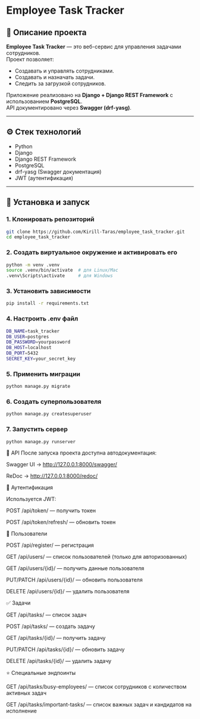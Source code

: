 # Employee Task Tracker

## 📖 Описание проекта
**Employee Task Tracker** — это веб-сервис для управления задачами сотрудников.  
Проект позволяет:
- Создавать и управлять сотрудниками.
- Создавать и назначать задачи.
- Следить за загрузкой сотрудников.

Приложение реализовано на **Django + Django REST Framework** с использованием **PostgreSQL**.  
API документировано через **Swagger (drf-yasg)**.

---

## ⚙️ Стек технологий
- Python 
- Django 
- Django REST Framework
- PostgreSQL
- drf-yasg (Swagger документация)
- JWT (аутентификация)

---

## 🚀 Установка и запуск

### 1. Клонировать репозиторий
```bash
git clone https://github.com/Kirill-Taras/employee_task_tracker.git
cd employee_task_tracker
```

### 2. Создать виртуальное окружение и активировать его
```bash
python -m venv .venv
source .venv/bin/activate  # для Linux/Mac
.venv\Scripts\activate     # для Windows
```

### 3. Установить зависимости
```bash
pip install -r requirements.txt
```

### 4. Настроить .env файл
```bash
DB_NAME=task_tracker
DB_USER=postgres
DB_PASSWORD=yourpassword
DB_HOST=localhost
DB_PORT=5432
SECRET_KEY=your_secret_key
```

### 5. Применить миграции
```bash
python manage.py migrate
```

### 6. Создать суперпользователя
```bash
python manage.py createsuperuser
```

### 7. Запустить сервер
```bash
python manage.py runserver
```

📌 API
После запуска проекта доступна автодокументация:

Swagger UI → http://127.0.0.1:8000/swagger/

ReDoc → http://127.0.0.1:8000/redoc/

🔑 Аутентификация

Используется JWT:

POST /api/token/ — получить токен

POST /api/token/refresh/ — обновить токен

👤 Пользователи

POST /api/register/ — регистрация

GET /api/users/ — список пользователей (только для авторизованных)

GET /api/users/{id}/ — получить данные пользователя

PUT/PATCH /api/users/{id}/ — обновить пользователя

DELETE /api/users/{id}/ — удалить пользователя

✅ Задачи

GET /api/tasks/ — список задач

POST /api/tasks/ — создать задачу

GET /api/tasks/{id}/ — получить задачу

PUT/PATCH /api/tasks/{id}/ — обновить задачу

DELETE /api/tasks/{id}/ — удалить задачу

⭐ Специальные эндпоинты

GET /api/tasks/busy-employees/ — список сотрудников с количеством активных задач

GET /api/tasks/important-tasks/ — список важных задач и кандидатов на исполнение